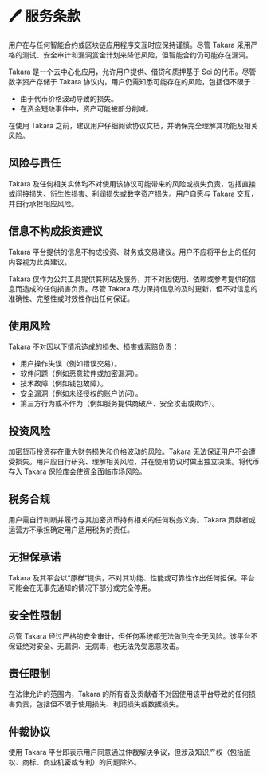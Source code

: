 # 🖊️ 服务条款

用户在与任何智能合约或区块链应用程序交互时应保持谨慎。尽管 Takara 采用严格的测试、安全审计和漏洞赏金计划来降低风险，但智能合约仍可能存在漏洞。

Takara 是一个去中心化应用，允许用户提供、借贷和质押基于 Sei 的代币。尽管数字资产存储于 Takara 协议内，用户仍需知悉可能存在的风险，包括但不限于：

* 由于代币价格波动导致的损失。
* 在资金短缺事件中，资产可能被部分削减。

在使用 Takara 之前，建议用户仔细阅读协议文档，并确保完全理解其功能及相关风险。

## 风险与责任

Takara 及任何相关实体均不对使用该协议可能带来的风险或损失负责，包括直接或间接损失、衍生性损害、利润损失或数字资产损失。用户自愿与 Takara 交互，并自行承担相应风险。

## 信息不构成投资建议

Takara 平台提供的信息不构成投资、财务或交易建议。用户不应将平台上的任何内容视为此类建议。

Takara 仅作为公共工具提供其网站及服务，并不对因使用、依赖或参考提供的信息而造成的任何损害负责。尽管 Takara 尽力保持信息的及时更新，但不对信息的准确性、完整性或时效性作出任何保证。

## 使用风险

Takara 不对因以下情况造成的损失、损害或索赔负责：

* 用户操作失误（例如错误交易）。
* 软件问题（例如恶意软件或加密漏洞）。
* 技术故障（例如钱包故障）。
* 安全漏洞（例如未经授权的账户访问）。
* 第三方行为或不作为（例如服务提供商破产、安全攻击或欺诈）。

## 投资风险

加密货币投资存在重大财务损失和价格波动的风险。Takara 无法保证用户不会遭受损失。用户应自行研究、理解相关风险，并在使用协议时做出独立决策。将代币存入 Takara 保险库会使资金面临市场风险。

## 税务合规

用户需自行判断并履行与其加密货币持有相关的任何税务义务。Takara 贡献者或运营方不承担确定用户适用税务的责任。

## 无担保承诺

Takara 及其平台以“原样”提供，不对其功能、性能或可靠性作出任何担保。平台可能会在无事先通知的情况下部分或完全停用。

## 安全性限制

尽管 Takara 经过严格的安全审计，但任何系统都无法做到完全无风险。该平台不保证绝对安全、无漏洞、无病毒，也无法免受恶意攻击。

## 责任限制

在法律允许的范围内，Takara 的所有者及贡献者不对因使用该平台导致的任何损害负责，包括但不限于使用损失、利润损失或数据损失。

## 仲裁协议

使用 Takara 平台即表示用户同意通过仲裁解决争议，但涉及知识产权（包括版权、商标、商业机密或专利）的问题除外。
